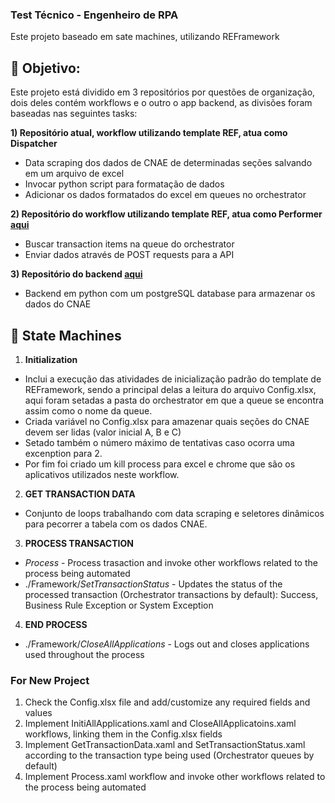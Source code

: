 ### Test Técnico - Engenheiro de RPA ###
Este projeto baseado em sate machines, utilizando REFramework

## 🎯 Objetivo:
Este projeto está dividido em 3 repositórios por questões de organização, dois deles contém workflows e o outro o app backend, as divisões foram baseadas nas seguintes tasks:

**1) Repositório atual, workflow utilizando template REF, atua como Dispatcher**
- Data scraping dos dados de CNAE de determinadas seções salvando em um arquivo de excel
- Invocar python script para formatação de dados
- Adicionar os dados formatados do excel em queues no orchestrator 

**2) Repositório do workflow utilizando template REF, atua como Performer [aqui](https://github.com/osmfaria/RoitRPAPerformer)**
- Buscar transaction items na queue do orchestrator
- Enviar dados através de POST requests para a API

**3) Repositório do backend [aqui](https://github.com/osmfaria/roit-api)** 
- Backend em python com um postgreSQL database para armazenar os dados do CNAE

## 📑 State Machines

1. **Initialization**
 - Inclui a execução das atividades de inicialização padrão do template de REFramework, sendo a principal delas a leitura do arquivo Config.xlsx, aqui foram setadas a pasta do orchestrator em que a queue se encontra assim como o nome da queue.
 - Criada variável no Config.xlsx para amazenar quais seções do CNAE devem ser lidas (valor inicial A, B e C)
 - Setado também o número máximo de tentativas caso ocorra uma excenption para 2.
 - Por fim foi criado um kill process para excel e chrome que são os aplicativos utilizados neste workflow.

2. **GET TRANSACTION DATA**
 - Conjunto de loops trabalhando com data scraping e seletores dinâmicos para pecorrer a tabela com os dados CNAE.

3. **PROCESS TRANSACTION**
 + *Process* - Process trasaction and invoke other workflows related to the process being automated 
 + ./Framework/*SetTransactionStatus* - Updates the status of the processed transaction (Orchestrator transactions by default): Success, Business Rule Exception or System Exception

4. **END PROCESS**
 + ./Framework/*CloseAllApplications* - Logs out and closes applications used throughout the process


### For New Project ###

1. Check the Config.xlsx file and add/customize any required fields and values
2. Implement InitiAllApplications.xaml and CloseAllApplicatoins.xaml workflows, linking them in the Config.xlsx fields
3. Implement GetTransactionData.xaml and SetTransactionStatus.xaml according to the transaction type being used (Orchestrator queues by default)
4. Implement Process.xaml workflow and invoke other workflows related to the process being automated
